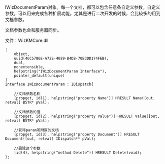 IWizDocumentParam对象。每一个文档，都可以包含任意条自定义参数。自定义参数，可以用来完成各种扩展功能，尤其是进行二次开发的时候，会比较多的用到文档参数。

文档参数也会和服务器同步。

文件：WizKMCore.dll

```
[
    object,
    uuid(46C5786E-A72E-4089-B4DB-70B3DD174FEB),
    dual,
    nonextensible,
    helpstring("IWizDocumentParam Interface"),
    pointer_default(unique)
]
interface IWizDocumentParam : IDispatch{

    //文档参数名称
    [propget, id(1), helpstring("property Name")] HRESULT Name([out, retval] BSTR* pVal);

    //文档参数的值
    [propget, id(2), helpstring("property Value")] HRESULT Value([out, retval] BSTR* pVal);

    //获得param所附属的文档
    [propget, id(3), helpstring("property Document")] HRESULT Document([out, retval] IDispatch** pVal);

    //删除这个参数
    [id(4), helpstring("method Delete")] HRESULT Delete(void);
};
```
